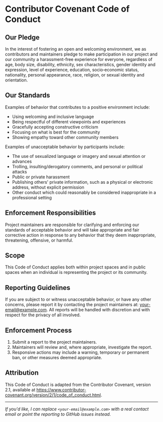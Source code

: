 # Contributor Covenant Code of Conduct

## Our Pledge

In the interest of fostering an open and welcoming environment, we as contributors and maintainers pledge to make participation in our project and our community a harassment-free experience for everyone, regardless of age, body size, disability, ethnicity, sex characteristics, gender identity and expression, level of experience, education, socio‑economic status, nationality, personal appearance, race, religion, or sexual identity and orientation.

## Our Standards

Examples of behavior that contributes to a positive environment include:

- Using welcoming and inclusive language
- Being respectful of different viewpoints and experiences
- Gracefully accepting constructive criticism
- Focusing on what is best for the community
- Showing empathy toward other community members

Examples of unacceptable behavior by participants include:

- The use of sexualized language or imagery and sexual attention or advances
- Trolling, insulting/derogatory comments, and personal or political attacks
- Public or private harassment
- Publishing others' private information, such as a physical or electronic address, without explicit permission
- Other conduct which could reasonably be considered inappropriate in a professional setting

## Enforcement Responsibilities

Project maintainers are responsible for clarifying and enforcing our standards of acceptable behavior and will take appropriate and fair corrective action in response to any behavior that they deem inappropriate, threatening, offensive, or harmful.

## Scope

This Code of Conduct applies both within project spaces and in public spaces when an individual is representing the project or its community.

## Reporting Guidelines

If you are subject to or witness unacceptable behavior, or have any other concerns, please report it by contacting the project maintainers at: <your-email@example.com>. All reports will be handled with discretion and with respect for the privacy of all involved.

## Enforcement Process

1. Submit a report to the project maintainers.
2. Maintainers will review and, where appropriate, investigate the report.
3. Responsive actions may include a warning, temporary or permanent ban, or other measures deemed appropriate.

## Attribution

This Code of Conduct is adapted from the Contributor Covenant, version 2.1, available at https://www.contributor-covenant.org/version/2/1/code_of_conduct.html.

---

*If you'd like, I can replace `<your-email@example.com>` with a real contact email or point the reporting to GitHub issues instead.*
